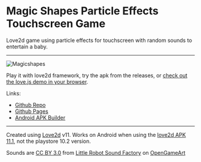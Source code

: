# Magic Shapes Particle Effects Touchscreen Game

Love2d game using particle effects for touchscreen with random sounds to entertain a baby.

----

![Magicshapes](magicshapes.gif?raw=true "Magicshapes")

Play it with love2d framework, try the apk from the releases, or [check out the love.js demo in your browser](https://mikelduke.github.io/magic-shapes/game/index.html).

Links:

* [Github Repo](https://github.com/mikelduke/magic-shapes)
* [Github Pages](https://mikelduke.github.io/magic-shapes/)
* [Android APK Builder](https://github.com/mikelduke/love-android/tree/0.11.x-magicshapes)

----

Created using [Love2d](http://love2d.org) v11. Works on Android when using the [love2d APK 11.1](https://bitbucket.org/rude/love/downloads/), not the playstore 10.2 version.

Sounds are [CC BY 3.0](https://creativecommons.org/licenses/by/3.0/) from [Little Robot Sound Factory](https://www.littlerobotsoundfactory.com) on [OpenGameArt](https://opengameart.org/content/8-bit-sound-effects-library)
